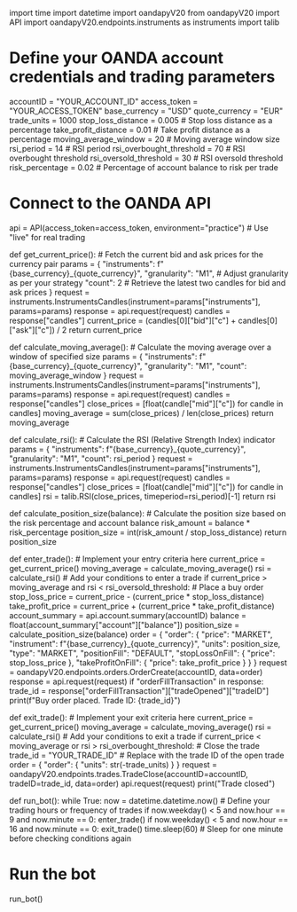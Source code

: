 import time
import datetime
import oandapyV20
from oandapyV20 import API
import oandapyV20.endpoints.instruments as instruments
import talib

# Define your OANDA account credentials and trading parameters
accountID = "YOUR_ACCOUNT_ID"
access_token = "YOUR_ACCESS_TOKEN"
base_currency = "USD"
quote_currency = "EUR"
trade_units = 1000
stop_loss_distance = 0.005  # Stop loss distance as a percentage
take_profit_distance = 0.01  # Take profit distance as a percentage
moving_average_window = 20  # Moving average window size
rsi_period = 14  # RSI period
rsi_overbought_threshold = 70  # RSI overbought threshold
rsi_oversold_threshold = 30  # RSI oversold threshold
risk_percentage = 0.02  # Percentage of account balance to risk per trade

# Connect to the OANDA API
api = API(access_token=access_token, environment="practice")  # Use "live" for real trading

def get_current_price():
    # Fetch the current bid and ask prices for the currency pair
    params = {
        "instruments": f"{base_currency}_{quote_currency}",
        "granularity": "M1",  # Adjust granularity as per your strategy
        "count": 2  # Retrieve the latest two candles for bid and ask prices
    }
    request = instruments.InstrumentsCandles(instrument=params["instruments"], params=params)
    response = api.request(request)
    candles = response["candles"]
    current_price = (candles[0]["bid"]["c"] + candles[0]["ask"]["c"]) / 2
    return current_price

def calculate_moving_average():
    # Calculate the moving average over a window of specified size
    params = {
        "instruments": f"{base_currency}_{quote_currency}",
        "granularity": "M1",
        "count": moving_average_window
    }
    request = instruments.InstrumentsCandles(instrument=params["instruments"], params=params)
    response = api.request(request)
    candles = response["candles"]
    close_prices = [float(candle["mid"]["c"]) for candle in candles]
    moving_average = sum(close_prices) / len(close_prices)
    return moving_average

def calculate_rsi():
    # Calculate the RSI (Relative Strength Index) indicator
    params = {
        "instruments": f"{base_currency}_{quote_currency}",
        "granularity": "M1",
        "count": rsi_period
    }
    request = instruments.InstrumentsCandles(instrument=params["instruments"], params=params)
    response = api.request(request)
    candles = response["candles"]
    close_prices = [float(candle["mid"]["c"]) for candle in candles]
    rsi = talib.RSI(close_prices, timeperiod=rsi_period)[-1]
    return rsi

def calculate_position_size(balance):
    # Calculate the position size based on the risk percentage and account balance
    risk_amount = balance * risk_percentage
    position_size = int(risk_amount / stop_loss_distance)
    return position_size

def enter_trade():
    # Implement your entry criteria here
    current_price = get_current_price()
    moving_average = calculate_moving_average()
    rsi = calculate_rsi()
    # Add your conditions to enter a trade
    if current_price > moving_average and rsi < rsi_oversold_threshold:
        # Place a buy order
        stop_loss_price = current_price - (current_price * stop_loss_distance)
        take_profit_price = current_price + (current_price * take_profit_distance)
        account_summary = api.account.summary(accountID)
        balance = float(account_summary["account"]["balance"])
        position_size = calculate_position_size(balance)
        order = {
            "order": {
                "price": "MARKET",
                "instrument": f"{base_currency}_{quote_currency}",
                "units": position_size,
                "type": "MARKET",
                "positionFill": "DEFAULT",
                "stopLossOnFill": {
                    "price": stop_loss_price
                },
                "takeProfitOnFill": {
                    "price": take_profit_price
                }
            }
        }
        request = oandapyV20.endpoints.orders.OrderCreate(accountID, data=order)
        response = api.request(request)
        if "orderFillTransaction" in response:
            trade_id = response["orderFillTransaction"]["tradeOpened"]["tradeID"]
            print(f"Buy order placed. Trade ID: {trade_id}")

def exit_trade():
    # Implement your exit criteria here
    current_price = get_current_price()
    moving_average = calculate_moving_average()
    rsi = calculate_rsi()
    # Add your conditions to exit a trade
    if current_price < moving_average or rsi > rsi_overbought_threshold:
        # Close the trade
        trade_id = "YOUR_TRADE_ID"  # Replace with the trade ID of the open trade
        order = {
            "order": {
                "units": str(-trade_units)
            }
        }
        request = oandapyV20.endpoints.trades.TradeClose(accountID=accountID, tradeID=trade_id, data=order)
        api.request(request)
        print("Trade closed")

def run_bot():
    while True:
        now = datetime.datetime.now()
        # Define your trading hours or frequency of trades
        if now.weekday() < 5 and now.hour == 9 and now.minute == 0:
            enter_trade()
        if now.weekday() < 5 and now.hour == 16 and now.minute == 0:
            exit_trade()
        time.sleep(60)  # Sleep for one minute before checking conditions again

# Run the bot
run_bot()

